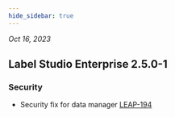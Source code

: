 ```yaml
---
hide_sidebar: true
---
```


*Oct 16, 2023*

## Label Studio Enterprise 2.5.0-1
### Security
- Security fix for data manager [LEAP-194](https://humansignal.atlassian.net/browse/LEAP-194)

